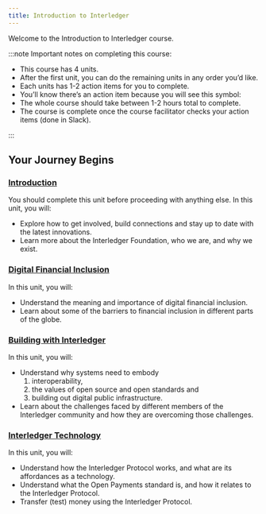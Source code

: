```yaml
---
title: Introduction to Interledger
---
```


Welcome to the Introduction to Interledger course.

:::note
Important notes on completing this course:

- This course has 4 units.
- After the first unit, you can do the remaining units in any order you’d like.
- Each units has 1-2 action items for you to complete.
- You’ll know there’s an action item because you will see this symbol:
- The whole course should take between 1-2 hours total to complete.
- The course is complete once the course facilitator checks your action items (done in Slack).

:::

## Your Journey Begins

### [Introduction](introduction/about)

You should complete this unit before proceeding with anything else. In this unit, you will:

- Explore how to get involved, build connections and stay up to date with the latest innovations.
- Learn more about the Interledger Foundation, who we are, and why we exist.

### [Digital Financial Inclusion](digital-financial-inclusion/definition)

In this unit, you will:

- Understand the meaning and importance of digital financial inclusion.
- Learn about some of the barriers to financial inclusion in different parts of the globe.

### [Building with Interledger](building-with-interledger/three-principles-of-inteledger)

In this unit, you will:

- Understand why systems need to embody
  1. interoperability,
  2. the values of open source and open standards and
  3. building out digital public infrastructure.
- Learn about the challenges faced by different members of the Interledger community and how they are overcoming those challenges.

### [Interledger Technology](interledger-technology/what-is-the-ilp)

In this unit, you will:

- Understand how the Interledger Protocol works, and what are its affordances as a technology.
- Understand what the Open Payments standard is, and how it relates to the Interledger Protocol.
- Transfer (test) money using the Interledger Protocol.
